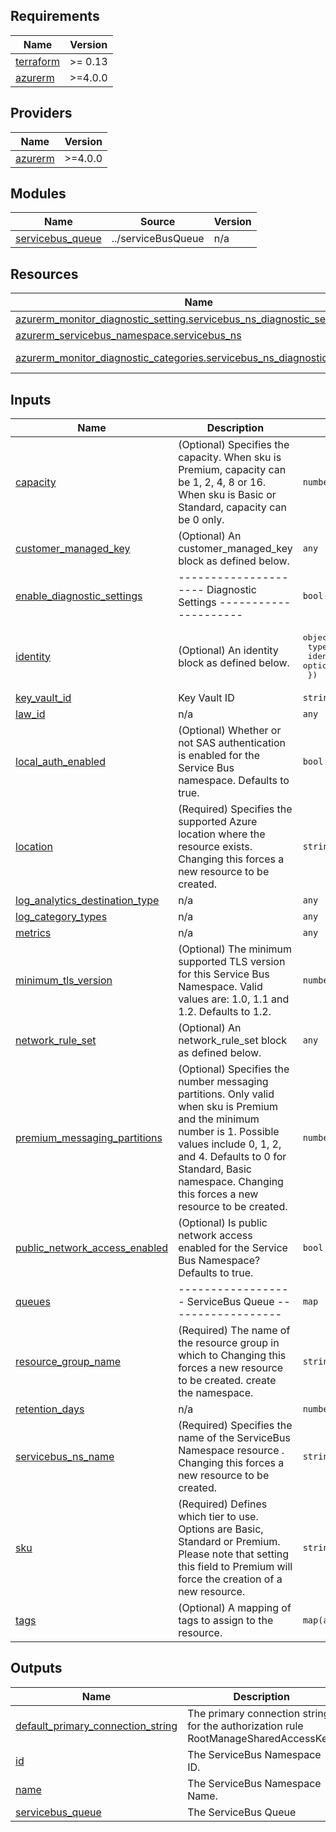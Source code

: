 ## Requirements

| Name | Version |
|------|---------|
| <a name="requirement_terraform"></a> [terraform](#requirement\_terraform) | >= 0.13 |
| <a name="requirement_azurerm"></a> [azurerm](#requirement\_azurerm) | >=4.0.0 |

## Providers

| Name | Version |
|------|---------|
| <a name="provider_azurerm"></a> [azurerm](#provider\_azurerm) | >=4.0.0 |

## Modules

| Name | Source | Version |
|------|--------|---------|
| <a name="module_servicebus_queue"></a> [servicebus\_queue](#module\_servicebus\_queue) | ../serviceBusQueue | n/a |

## Resources

| Name | Type |
|------|------|
| [azurerm_monitor_diagnostic_setting.servicebus_ns_diagnostic_setting](https://registry.terraform.io/providers/hashicorp/azurerm/latest/docs/resources/monitor_diagnostic_setting) | resource |
| [azurerm_servicebus_namespace.servicebus_ns](https://registry.terraform.io/providers/hashicorp/azurerm/latest/docs/resources/servicebus_namespace) | resource |
| [azurerm_monitor_diagnostic_categories.servicebus_ns_diagnostic_categories](https://registry.terraform.io/providers/hashicorp/azurerm/latest/docs/data-sources/monitor_diagnostic_categories) | data source |

## Inputs

| Name | Description | Type | Default | Required |
|------|-------------|------|---------|:--------:|
| <a name="input_capacity"></a> [capacity](#input\_capacity) | (Optional) Specifies the capacity. When sku is Premium, capacity can be 1, 2, 4, 8 or 16. When sku is Basic or Standard, capacity can be 0 only. | `number` | `null` | no |
| <a name="input_customer_managed_key"></a> [customer\_managed\_key](#input\_customer\_managed\_key) | (Optional) An customer\_managed\_key block as defined below. | `any` | `{}` | no |
| <a name="input_enable_diagnostic_settings"></a> [enable\_diagnostic\_settings](#input\_enable\_diagnostic\_settings) | --------------------- Diagnostic Settings --------------------- | `bool` | `true` | no |
| <a name="input_identity"></a> [identity](#input\_identity) | (Optional) An identity block as defined below. | <pre>object({<br/>    type         = string<br/>    identity_ids = optional(list(string))<br/>  })</pre> | <pre>{<br/>  "identity_ids": [],<br/>  "type": "SystemAssigned"<br/>}</pre> | no |
| <a name="input_key_vault_id"></a> [key\_vault\_id](#input\_key\_vault\_id) | Key Vault ID | `string` | n/a | yes |
| <a name="input_law_id"></a> [law\_id](#input\_law\_id) | n/a | `any` | n/a | yes |
| <a name="input_local_auth_enabled"></a> [local\_auth\_enabled](#input\_local\_auth\_enabled) | (Optional) Whether or not SAS authentication is enabled for the Service Bus namespace. Defaults to true. | `bool` | `true` | no |
| <a name="input_location"></a> [location](#input\_location) | (Required) Specifies the supported Azure location where the resource exists. Changing this forces a new resource to be created. | `string` | n/a | yes |
| <a name="input_log_analytics_destination_type"></a> [log\_analytics\_destination\_type](#input\_log\_analytics\_destination\_type) | n/a | `any` | `null` | no |
| <a name="input_log_category_types"></a> [log\_category\_types](#input\_log\_category\_types) | n/a | `any` | n/a | yes |
| <a name="input_metrics"></a> [metrics](#input\_metrics) | n/a | `any` | n/a | yes |
| <a name="input_minimum_tls_version"></a> [minimum\_tls\_version](#input\_minimum\_tls\_version) | (Optional) The minimum supported TLS version for this Service Bus Namespace. Valid values are: 1.0, 1.1 and 1.2. Defaults to 1.2. | `number` | `1.2` | no |
| <a name="input_network_rule_set"></a> [network\_rule\_set](#input\_network\_rule\_set) | (Optional) An network\_rule\_set block as defined below. | `any` | `{}` | no |
| <a name="input_premium_messaging_partitions"></a> [premium\_messaging\_partitions](#input\_premium\_messaging\_partitions) | (Optional) Specifies the number messaging partitions. Only valid when sku is Premium and the minimum number is 1. Possible values include 0, 1, 2, and 4. Defaults to 0 for Standard, Basic namespace. Changing this forces a new resource to be created. | `number` | `null` | no |
| <a name="input_public_network_access_enabled"></a> [public\_network\_access\_enabled](#input\_public\_network\_access\_enabled) | (Optional) Is public network access enabled for the Service Bus Namespace? Defaults to true. | `bool` | `true` | no |
| <a name="input_queues"></a> [queues](#input\_queues) | ------------------ ServiceBus Queue ------------------ | `map` | `{}` | no |
| <a name="input_resource_group_name"></a> [resource\_group\_name](#input\_resource\_group\_name) | (Required) The name of the resource group in which to Changing this forces a new resource to be created. create the namespace. | `string` | n/a | yes |
| <a name="input_retention_days"></a> [retention\_days](#input\_retention\_days) | n/a | `number` | `30` | no |
| <a name="input_servicebus_ns_name"></a> [servicebus\_ns\_name](#input\_servicebus\_ns\_name) | (Required) Specifies the name of the ServiceBus Namespace resource . Changing this forces a new resource to be created. | `string` | n/a | yes |
| <a name="input_sku"></a> [sku](#input\_sku) | (Required) Defines which tier to use. Options are Basic, Standard or Premium. Please note that setting this field to Premium will force the creation of a new resource. | `string` | n/a | yes |
| <a name="input_tags"></a> [tags](#input\_tags) | (Optional) A mapping of tags to assign to the resource. | `map(any)` | `{}` | no |

## Outputs

| Name | Description |
|------|-------------|
| <a name="output_default_primary_connection_string"></a> [default\_primary\_connection\_string](#output\_default\_primary\_connection\_string) | The primary connection string for the authorization rule RootManageSharedAccessKey. |
| <a name="output_id"></a> [id](#output\_id) | The ServiceBus Namespace ID. |
| <a name="output_name"></a> [name](#output\_name) | The ServiceBus Namespace Name. |
| <a name="output_servicebus_queue"></a> [servicebus\_queue](#output\_servicebus\_queue) | The ServiceBus Queue |
